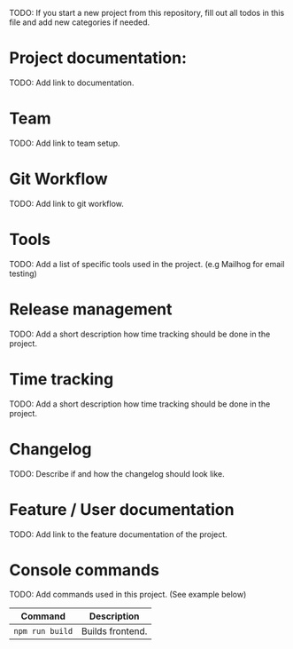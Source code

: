 TODO: If you start a new project from this repository, fill out all todos in this file and add new categories if needed.


# Project documentation:

TODO: Add link to documentation.

# Team

TODO: Add link to team setup.


# Git Workflow

TODO: Add link to git workflow.

# Tools

TODO: Add a list of specific tools used in the project. (e.g Mailhog for email testing)

# Release management

TODO: Add a short description how time tracking should be done in the project.

# Time tracking

TODO: Add a short description how time tracking should be done in the project.

# Changelog

TODO: Describe if and how the changelog should look like.


# Feature / User documentation

TODO: Add link to the feature documentation of the project.

# Console commands

TODO: Add commands used in this project. (See example below)

| Command         | Description |
|-----------------| --- |
| `npm run build` | Builds frontend. |

